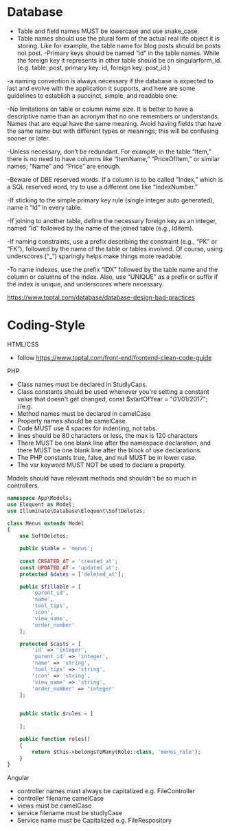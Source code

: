 # Database 
- Table and field names MUST be lowercase and use snake_case.
- Table names should use the plural form of the actual real life object it is storing. Like for example, the table name for blog posts should be posts not post.
-Primary keys should be named “id” in the table names. While the foreign key it represents in other table should be on singularform_id. (e.g. table: post, primary key: id, foreign key: post_id )



-a naming convention is always necessary if the database is expected to last and evolve with the application it supports, and here are some guidelines to establish a succinct, simple, and readable one:

-No limitations on table or column name size. It is better to have a descriptive name than an acronym that no one remembers or understands.
Names that are equal have the same meaning. Avoid having fields that have the same name but with different types or meanings; this will be confusing sooner or later.

-Unless necessary, don’t be redundant. For example, in the table “Item,” there is no need to have columns like “ItemName,” “PriceOfItem,” or similar names; “Name” and “Price” are enough.

-Beware of DBE reserved words. If a column is to be called “Index,” which is a SQL reserved word, try to use a different one like “IndexNumber.”

-If sticking to the simple primary key rule (single integer auto generated), name it “Id” in every table.

-If joining to another table, define the necessary foreign key as an integer, named “Id” followed by the name of the joined table (e.g., IdItem).

-If naming constraints, use a prefix describing the constraint (e.g., “PK” or “FK”), followed by the name of the table or tables involved. Of course, using underscores (“_”) sparingly helps make things more readable.

-To name indexes, use the prefix “IDX” followed by the table name and the column or columns of the index. Also, use “UNIQUE” as a prefix or suffix if the index is unique, and underscores where necessary.

https://www.toptal.com/database/database-design-bad-practices


# Coding-Style

HTML/CSS
- follow https://www.toptal.com/front-end/frontend-clean-code-guide


PHP 
- Class names must be declared in StudlyCaps.
- Class constants should be used whenever you're setting a constant value that doesn't get changed,      const $startOfYear = "01/01/2017"; //e.g.
- Method names must be declared in camelCase
- Property names should be camelCase. 
- Code MUST use 4 spaces for indenting, not tabs.
- lines should be 80 characters or less, the max is 120 characters
- There MUST be one blank line after the namespace declaration, and there MUST be one blank line after the block of use declarations.
- The PHP constants true, false, and null MUST be in lower case.
- The var keyword MUST NOT be used to declare a property.

Models should have relevant methods and shouldn't be so much in controllers.

```php
namespace App\Models;
use Eloquent as Model;
use Illuminate\Database\Eloquent\SoftDeletes;

class Menus extends Model
{
    use SoftDeletes;

    public $table = 'menus';
    
    const CREATED_AT = 'created_at';
    const UPDATED_AT = 'updated_at';
    protected $dates = ['deleted_at'];

    public $fillable = [
        'parent_id',
        'name',
        'tool_tips',
        'icon',
        'view_name',
        'order_number'
    ];

    protected $casts = [
        'id' => 'integer',
        'parent_id' => 'integer',
        'name' => 'string',
        'tool_tips' => 'string',
        'icon' => 'string',
        'view_name' => 'string',
        'order_number' => 'integer'
    ];

  
    public static $rules = [
        
    ];

    public function roles()
    {
        return $this->belongsToMany(Role::class, 'menus_role');
    }
}
```


Angular
- controller names must always be capitalized e.g. FileController
- controller filename camelCase
- views must be camelCase
- service filename must be studlyCase
- Service name must be Capitalized e.g. FileRespository





